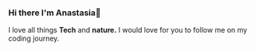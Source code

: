 ### Hi there I'm Anastasia👋

I love all things **Tech** and **nature.**  I would love for you to follow me on my coding journey.






